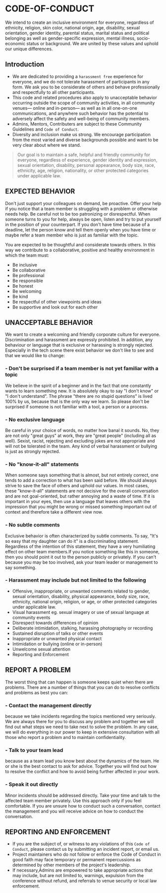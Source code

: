 # CODE-OF-CONDUCT

We intend to create an inclusive environment for everyone, regardless of ethnicity, religion, skin color, national origin, age, disability, sexual orientation, gender identity, parental status, marital status and political belonging as well as gender-specific expression, mental illness, socio-economic status or background. We are united by these values and uphold our unique differences.

## Introduction

-   We are dedicated to providing a `harassment free` experience for everyone, and we do not tolerate harassment of participants in any form. We ask you to be considerate of others and behave professionally and respectfully to all other participants.
-   This code and related procedures also apply to unacceptable behavior occurring outside the scope of community activities, in all community venues— online and in-person— as well as in all one-on-one communications, and anywhere such behavior has the potential to adversely affect the safety and well-being of community members.
-   Admins, Mentors, Contributers are subject to these Community Guidelines and `Code of Conduct`.
-   Diversity and inclusion make us strong. We encourage participation from the most varied and diverse backgrounds possible and want to be very clear about where we stand.

>Our goal is to maintain a safe, helpful and friendly community for everyone, regardless of experience, gender identity and expression, sexual orientation, disability, personal appearance, body size, race, ethnicity, age, religion, nationality, or other protected categories under applicable law.

## EXPECTED BEHAVIOR
Don't just support your colleagues on demand, be proactive. Offer your help if you notice that a team member is struggling with a problem or otherwise needs help. Be careful not to be too patronizing or disrespectful. When someone turns to you for help, always be open, listen and try to put yourself in the position of your counterpart. If you don't have time because of a deadline, let the person know and tell them openly when you have time or maybe refer a team member who is just as familiar with the topic.

You are expected to be thoughtful and considerate towards others. In this way we contribute to a collaborative, positive and healthy environment in which the team must:

-   Be inclusive
-   Be collaborative
-   Be professional
-   Be responsible
-   Be honest
-   Be welcoming
-   Be kind
-   Be respectful of other viewpoints and ideas
-   Be supportive and look out for each other

## UNACCEPTABLE BEHAVIOR 
We want to create a welcoming and friendly corporate culture for everyone. Discrimination and harassment are expressly prohibited. In addition, any behaviour or language that is exclusive or harassing is strongly rejected. Especially in the tech scene there exist behavior we don't like to see and that we would like to change:

### - Don't be surprised if a team member is not yet familiar with a topic

We believe in the spirit of a beginner and in the fact that one constantly wants to learn something new. It is absolutely okay to say "I don't know" or "I don't understand". The phrase "there are no stupid questions" is lived 100% by us, because that is the only way we learn. So please don't be surprised if someone is not familiar with a tool, a person or a process.

### - No exclusive language
Be careful in your choice of words, no matter how banal it sounds. No, they are not only "great guys" at work, they are "great people" (including all as well). Sexist, racist, rejecting and excluding jokes are not appropriate and will not be tolerated in the team. Any kind of verbal harassment or bullying is just as strongly rejected.

### - No "know-it-all" statements
When someone says something that is almost, but not entirely correct, one tends to add a correction to what has been said before. We should always strive to save the face of others and uphold our values. In most cases, these "know-it-all" statements are not decisive for the overall conversation and are not goal-oriented, but rather annoying and a waste of time. If it is important in your eyes, then use a language that leaves others with the impression that you might be wrong or missed something important out of context and therefore take a different view now.

### - No subtle comments
Exclusive behavior is often characterized by subtle comments. To say, "It's so easy that my daughter can do it" is a discriminating statement. Regardless of the intention of this statement, they have a very humiliating effect on other team members.If you notice something like this in someone, then you should point it out to the person publicly or privately. If you can't because you may be too involved, ask your team leader or management to say something.

### - Harassment may include but not limited to the following
-   Offensive, inappropriate, or unwanted comments related to gender, sexual orientation, disability, physical appearance, body size, race, ethnicity, national origin, religion, or age, or other protected categories under applicable law.
-   Visual harassment eg. sexual imagery or use of sexual language at community events
-   Disrespect towards differences of opinion
-   Deliberate intimidation, stalking, harassing photography or recording
-   Sustained disruption of talks or other events
-   Inappropriate or unwanted physical contact
-   Intimidation or bullying (online or in-person)
-   Unwelcome sexual attention
-   Reporting and Enforcement

## REPORT A PROBLEM
The worst thing that can happen is someone keeps quiet when there are problems. There are a number of things that you can do to resolve conflicts and problems as best you can:
### - Contact the management directly
because we take incidents regarding the topics mentioned very seriously. We are always there for you to discuss any problem and together we will find out what steps we need to take next to solve the problem. In any case, we will do everything in our power to keep in extensive consultation with all those who report a problem and to maintain confidentiality.

### - Talk to your team lead
because as a team lead you know best about the dynamics of the team. He or she is the best contact to ask for advice. Together you will find out how to resolve the conflict and how to avoid being further affected in your work.

### - Speak it out directly
Minor incidents should be addressed directly. Take your time and talk to the affected team member privately. Use this approach only if you feel comfortable. If you are unsure how to conduct such a conversation, contact the management and you will receive advice on how to conduct the conversation.

## REPORTING AND ENFORCEMENT 
-   If you are the subject of, or witness to any violations of this `Code of Conduct`, please contact us by submitting an incident report, or email us.
-   Project maintainers who do not follow or enforce the Code of Conduct in good faith may face temporary or permanent repercussions as determined by other members of the project's leadership.
-   If necessary,Admins are empowered to take appropriate actions that may include, but are not limited to, warnings, expulsion from the conference without refund, and referrals to venue security or local law enforcement.
